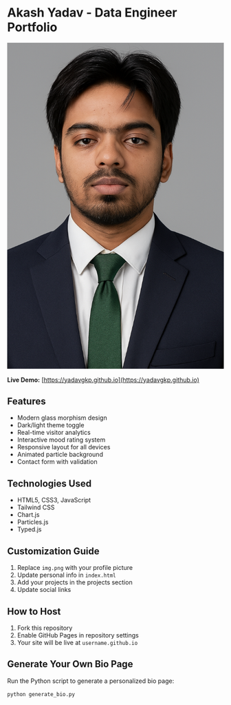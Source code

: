 # Akash Yadav - Data Engineer Portfolio

![Preview](img.png)

**Live Demo:** [https://yadavgkp.github.io](https://yadavgkp.github.io)

## Features

- Modern glass morphism design
- Dark/light theme toggle
- Real-time visitor analytics
- Interactive mood rating system
- Responsive layout for all devices
- Animated particle background
- Contact form with validation

## Technologies Used

- HTML5, CSS3, JavaScript
- Tailwind CSS
- Chart.js
- Particles.js
- Typed.js

## Customization Guide

1. Replace `img.png` with your profile picture
2. Update personal info in `index.html`
3. Add your projects in the projects section
4. Update social links

## How to Host

1. Fork this repository
2. Enable GitHub Pages in repository settings
3. Your site will be live at `username.github.io`

## Generate Your Own Bio Page

Run the Python script to generate a personalized bio page:

```bash
python generate_bio.py
